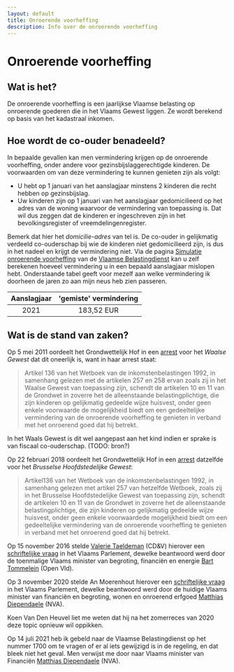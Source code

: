 ```yaml
---
layout: default
title: Onroerende voorheffing
description: Info over de onroerende voorheffing
---
```


# Onroerende voorheffing

## Wat is het?
De onroerende voorheffing is een jaarlijkse Vlaamse belasting op onroerende goederen die in het Vlaams Gewest liggen. Ze wordt berekend op basis van het kadastraal inkomen.

## Hoe wordt de co-ouder benadeeld?
In bepaalde gevallen kan men vermindering krijgen op de onroerende voorheffing, onder andere voor gezinsbijslaggerechtigde kinderen.
De voorwaarden om van deze vermindering te kunnen genieten zijn als volgt:
* U hebt op 1 januari van het aanslagjaar minstens 2 kinderen die recht hebben op gezinsbijslag.
* Uw kinderen zijn op 1 januari van het aanslagjaar gedomicilieerd op het adres van de woning waarvoor de vermindering van toepassing is. Dat wil dus zeggen dat de kinderen er ingeschreven zijn in het bevolkingsregister of vreemdelingenregister.

Bemerk dat hier het *domicilie-adres* van tel is.  De co-ouder in gelijkmatig verdeeld co-ouderschap bij wie de kinderen niet gedomicilieerd zijn, is dus in het nadeel en krijgt de vermindering niet.  Via de pagina [Simulatie onroerende voorheffing](https://belastingen.fenb.be/ui/public/ov/simulatie) van de [Vlaamse Belastingdienst](https://belastingen.fenb.be/) kan u zelf berekenen hoeveel vermindering u in een bepaald aanslagjaar mislopen hebt.  Onderstaande tabel geeft voor mezelf aan welke vermindering ik doorheen de jaren zo aan mijn neus heb zien passeren.

| Aanslagjaar   | 'gemiste' vermindering |
|:-------------:|:----------------------:|
| 2021          | 183,52 EUR             |

## Wat is de stand van zaken?
Op 5 mei 2011 oordeelt het Grondwettelijk Hof in een [arrest](https://www.stradalex.com/nl/sl_src_publ_jur_be/document/grondhof_2011-63) voor het *Waalse Gewest* dat dit oneerlijk is, want in haar arrest staat:

> Artikel  136  van  het  Wetboek  van  de  inkomstenbelastingen  1992,  in  samenhang  gelezen  met de artikelen 257 en 258 ervan zoals zij in het Waalse Gewest van toepassing zijn, schendt de artikelen 10 en 11 van de Grondwet in zoverre het de alleenstaande belastingplichtige, die zijn  kinderen  op  gelijkmatig  gedeelde  wijze  huisvest,  onder  geen  enkele  voorwaarde  de  mogelijkheid  biedt  om  een  gedeeltelijke  vermindering  van  de  onroerende  voorheffing  te  genieten in verband met het onroerend goed dat hij betrekt.

In het Waals Gewest is dit wel aangepast aan het kind indien er sprake is van fiscaal co-ouderschap. (TODO: bron?)

Op 22 februari 2018 oordeelt het Grondwettelijk Hof in een [arrest](https://www.stradalex.com/nl/sl_src_publ_jur_be/document/grondhof_2018-23) datzelfde voor het *Brusselse Hoofdstedelijke Gewest*:

> Artikel136  van  het  Wetboek  van  de  inkomstenbelastingen 1992,  in  samenhang  gelezen met artikel 257 van hetzelfde Wetboek, zoals zij in het Brusselse Hoofdstedelijke Gewest van toepassing   zijn,   schendt   de   artikelen 10   en   11   van   de   Grondwet   in   zoverre   het   de alleenstaande  belastingplichtige,  die  zijn  kinderen  op  gelijkmatig  gedeelde  wijze  huisvest, onder geen enkele voorwaardede mogelijkheid biedt om een gedeeltelijke vermindering van de onroerende voorheffing te genieten in verband met het onroerend goed dat hij betrekt.

Op 15 november 2016 stelde [Valerie Taeldeman](https://www.cdenv.be/kopstuk/valerie-taeldeman/) (CD&V) hierover een [schriftelijke vraag](https://docs.vlaamsparlement.be/pfile?id=1225303) in het Vlaams Parlement, dewelke beantwoord werd door de toenmalige Vlaams minister van begroting, financiën en energie [Bart Tommelein](https://www.tommelein.com/) (Open Vld).

Op 3 november 2020 stelde An Moerenhout hierover een [schriftelijke vraag](https://docs.vlaamsparlement.be/pfile?id=1631982) in het Vlaams Parlement, dewelke beantwoord werd door de huidige Vlaams minister van financiën en begroting, wonen en onroerend erfgoed [Matthias Diependaele](https://www.matthiasdiependaele.be/) (NVA).

Koen Van Den Heuvel liet me weten dat hij na het zomerreces van 2020 deze topic opnieuw wil oppikken.

Op 14 juli 2021 heb ik gebeld naar de Vlaamse Belastingdienst op het nummer 1700 om te vragen of er al iets gewijzigd is in de regeling, en dat bleek niet het geval.  Men verwijst me door naar Vlaams minister van Financiën [Matthias Diependaele](https://www.matthiasdiependaele.be/) (NVA).

